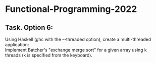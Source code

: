 # Functional-Programming-2022
## Task. Option 6:
Using Haskell (ghc with the --threaded option), create a multi-threaded application:<br />
Implement Batcher's "exchange merge sort" for a given array using k threads (k is specified from the keyboard).
